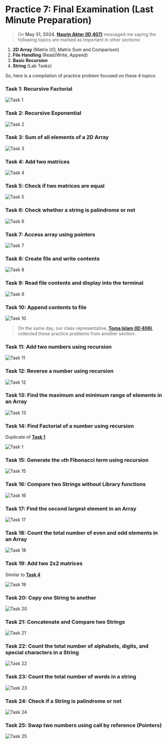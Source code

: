 # Practice 7: Final Examination (Last Minute Preparation)

> On **May 31, 2024**, [**Nasrin Akter (ID 407)**][1] messaged me saying the following topics are marked as important in other sections:

1. **2D Array** (Matrix I/O, Matrix Sum and Comparison)
2. **File Handling** (Read/Write, Append)
3. **Basic Recursion**
4. **String** (Lab Tasks)

So, here is a compilation of practice problem focused on these 4 topics:

### Task 1: Recursive Factorial

![Task 1](./preview-01.png)

### Task 2: Recursive Exponential

![Task 2](./preview-02.png)

### Task 3: Sum of all elements of a 2D Array

![Task 3](./preview-03.png)

### Task 4: Add two matrices

![Task 4](./preview-04.png)

### Task 5: Check if two matrices are equal

![Task 5](./preview-05.png)

### Task 6: Check whether a string is palindrome or not

![Task 6](./preview-06.png)

### Task 7: Access array using pointers

![Task 7](./preview-07.png)

### Task 8: Create file and write contents

![Task 8](./preview-08.png)

### Task 9: Read file contents and display into the terminal

![Task 9](./preview-09.png)

### Task 10: Append contents to file

![Task 10](./preview-10.png)

> On the same day, our class representative, [**Toma Islam (ID 406)**][0], collected these practice problems from another section:

### Task 11: Add two numbers using recursion

![Task 11](./preview-11.png)

### Task 12: Reverse a number using recursion

![Task 12](./preview-12.png)

### Task 13: Find the maximum and minimum range of elements in an Array

![Task 13](./preview-13.png)

### Task 14: Find Factorial of a number using recursion

Duplicate of [**Task 1**](#task-1-recursive-factorial)

![Task 1](./preview-01.png)

### Task 15: Generate the `n`th Fibonacci term using recursion

![Task 15](./preview-15.png)

### Task 16: Compare two Strings without Library functions

![Task 16](./preview-16.png)

### Task 17: Find the second largest element in an Array

![Task 17](./preview-17.png)

### Task 18: Count the total number of even and odd elements in an Array

![Task 18](./preview-18.png)

### Task 19: Add two 2x2 matrices

Similar to [**Task 4**](#task-4-add-two-matrices)

![Task 19](./preview-19.png)

### Task 20: Copy one String to another

![Task 20](./preview-20.png)

### Task 21: Concatenate and Compare two Strings

![Task 21](./preview-21.png)

### Task 22: Count the total number of alphabets, digits, and special characters in a String

![Task 22](./preview-22.png)

### Task 23: Count the total number of words in a string

![Task 23](./preview-23.png)

### Task 24: Check if a String is palindrome or not

![Task 24](./preview-24.png)

### Task 25: Swap two numbers using call by reference (Pointers)

![Task 25](./preview-25.png)

[0]: https://www.facebook.com/tomaislam.tomaislam.7161
[1]: https://www.facebook.com/profile.php?id=100083296789987

